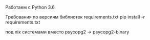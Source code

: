 Работаем с Python 3.6

Требования по версиям библиотек requirements.txt
pip install -r requirements.txt

под nix системами вместо psycopg2 -> psycopg2-binary